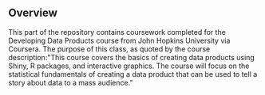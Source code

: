 ## Overview

This part of the repository contains coursework completed for the Developing Data Products course from John Hopkins University via Coursera. The purpose of this class, as quoted by the course description:"This course covers the basics of creating data products using Shiny, R packages, and interactive graphics. The course will focus on the statistical fundamentals of creating a data product that can be used to tell a story about data to a mass audience."
